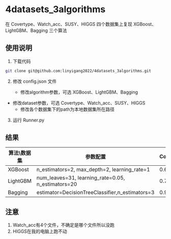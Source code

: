 # 4datasets_3algorithms

在 Covertype、Watch_acc、SUSY、HIGGS 四个数据集上复现 XGBoost、LightGBM、Bagging 三个算法



## 使用说明

1. 下载代码

```bash
git clone git@github.com:linyigang2022/4datasets_3algorithms.git
```

2. 修改 config.json 文件

   - 修改algorithm参数，可选 XGBoost、LightGBM、Bagging
- 修改dataset参数，可选 Covertype、Watch_acc、SUSY、HIGGS
   - 修改各个数据集下的path为本地数据集所在路径

3. 运行 Runner.py



## 结果

| 算法\数据集 | 参数配置                                            | Covertype | Watch_acc | SUSY   | HIGGS |
| ----------- | --------------------------------------------------- | --------- | --------- | ------ | ----- |
| XGBoost     | n_estimators=2,  max_depth=2, learning_rate=1       | 0.6874    |           | 0.7533 |       |
| LightGBM    | num_leaves=31, learning_rate=0.05,  n_estimators=20 | 0.7687    |           | 0.7914 |       |
| Bagging     | estimator=DecisionTreeClassifier,n_estimators=3     | 0.9477    |           | 0.7506 |       |



## 注意

1. Watch_acc有4个文件，不确定是哪个文件所以没跑
2. HIGGS在我的电脑上跑不动